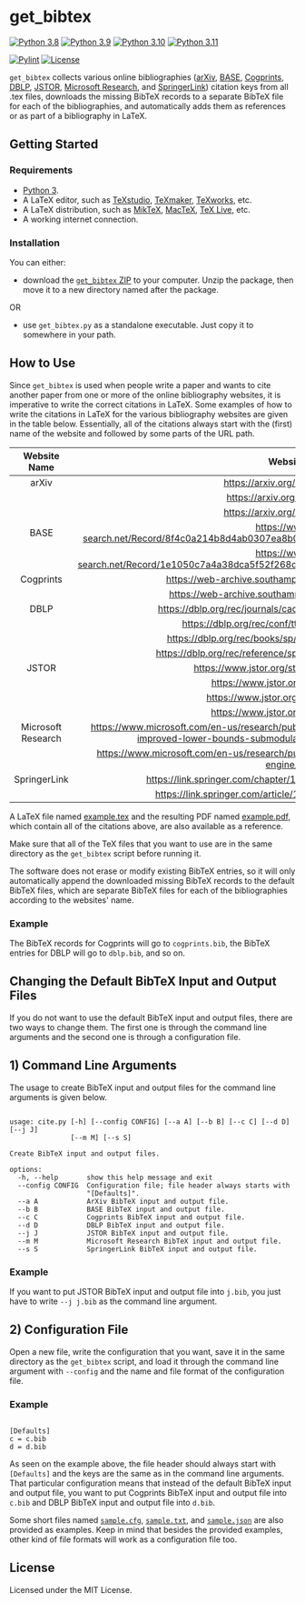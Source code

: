 # get_bibtex

[![Python 3.8](https://img.shields.io/badge/Python-3.8-blue?&logo=Python&logoColor=white)](https://www.python.org/)
[![Python 3.9](https://img.shields.io/badge/Python-3.9-blue?&logo=Python&logoColor=white)](https://www.python.org/)
[![Python 3.10](https://img.shields.io/badge/Python-3.10-blue?&logo=Python&logoColor=white)](https://www.python.org/)
[![Python 3.11](https://img.shields.io/badge/Python-3.11-blue?&logo=Python&logoColor=white)](https://www.python.org/)

[![Pylint](https://img.shields.io/github/actions/workflow/status/gretaisafantasy/get_bibtex/pylint.yml?branch=main)](https://github.com/gretaisafantasy/get_bibtex/actions/workflows/pylint.yml)
[![License](https://img.shields.io/badge/license-MIT-_red.svg)](https://opensource.org/licenses/MIT)

`get_bibtex` collects various online bibliographies ([arXiv](https://arxiv.org/), [BASE](https://www.base-search.net/), [Cogprints](https://web-archive.southampton.ac.uk/cogprints.org/), [DBLP](https://dblp.org/), [JSTOR](https://www.jstor.org/), [Microsoft Research](https://www.microsoft.com/en-us/research/), and [SpringerLink](https://link.springer.com/)) citation keys from all .tex files, downloads the missing BibTeX records to a separate BibTeX file for each of the bibliographies, and automatically adds them as references or as part of a bibliography in LaTeX.

## Getting Started

### Requirements
- [Python 3](https://www.python.org/downloads/).
- A LaTeX editor, such as [TeXstudio](https://www.texstudio.org/), [TeXmaker](https://www.xm1math.net/texmaker/), [TeXworks](https://www.tug.org/texworks/), etc.
- A LaTeX distribution, such as [MikTeX](https://miktex.org/), [MacTeX](https://www.tug.org/mactex/), [TeX Live](https://www.tug.org/texlive/), etc.
- A working internet connection.

### Installation

You can either: 
- download the [`get_bibtex` ZIP](https://github.com/gretaisafantasy/get_bibtex/archive/refs/heads/main.zip) to your computer. Unzip the package, then move it to a new directory named after the package.

OR

- use `get_bibtex.py` as a standalone executable. Just copy it to somewhere in your path.

## How to Use

Since `get_bibtex` is used when people write a paper and wants to cite another paper from one or more of the online bibliography websites, it is imperative to write the correct citations in LaTeX. Some examples of how to write the citations in LaTeX for the various bibliography websites are given in the table below. Essentially, all of the citations always start with the (first) name of the website and followed by some parts of the URL path.

| Website Name  | Website URL | Citation |
| :---: | :---: | :--- |
| arXiv | https://arxiv.org/abs/2212.04173 | \cite{Arxiv:2212.04173} |
| | https://arxiv.org/abs/0801.0003 | \cite{Arxiv:0801.0003} |
| | https://arxiv.org/abs/2207.00004 | \cite{Arxiv:2207.00004} |
| BASE | https://www.base-search.net/Record/8f4c0a214b8d4ab0307ea8b0587c9d11fe28eaba0fb27fb35af4c6f9abf8aa31 | \cite{BASE:8f4c0a214b8d4ab0307ea8b0587c9d11fe28eaba0fb27fb35af4c6f9abf8aa31} |
| | https://www.base-search.net/Record/1e1050c7a4a38dca5f52f268d442b9484fd6ceae82acda0374408c6ed6c35b25 | \cite{BASE:1e1050c7a4a38dca5f52f268d442b9484fd6ceae82acda0374408c6ed6c35b25} |
| Cogprints | https://web-archive.southampton.ac.uk/cogprints.org/7736/ | \cite{Cogprints:7336/BibTeX/cogprints-eprint-7336} |
| | https://web-archive.southampton.ac.uk/cogprints.org/120/ | \cite{Cogprints:120/BibTeX/cogprints-eprint-120} |
| DBLP | https://dblp.org/rec/journals/cacm/Dijkstra68a.html?view=bibtex | \cite{DBLP:journals/cacm/Dijkstra68a} |
| | https://dblp.org/rec/conf/ttss/2013.html?view=bibtex | \cite{DBLP:conf/ttss/2013} |
| | https://dblp.org/rec/books/sp/Baumann23.html?view=bibtex | \cite{DBLP:books/sp/Baumann23} |
| | https://dblp.org/rec/reference/sp/0007T0S022.html?view=bibtex | \cite{DBLP:reference/sp/0007T0S022} |
| JSTOR | https://www.jstor.org/stable/10.1363/4103115 | \cite{JSTOR:10.1363/4103115} |
| | https://www.jstor.org/stable/24873277 | \cite{JSTOR:24873277} |
| | https://www.jstor.org/stable/resrep25198 | \cite{JSTOR:resrep25198} |
| | https://www.jstor.org/stable/j.ctv3znzfk | \cite{JSTOR:j.ctv3znzfk} |
| Microsoft Research | https://www.microsoft.com/en-us/research/publication/approximability-budgeted-allocations-improved-lower-bounds-submodular-welfare-maximization-gap/bibtex/ | \cite{Microsoft:approximability-budgetedallocations-improvedlower-boundssubmodular-welfaremaximization-gap} |
| | https://www.microsoft.com/en-us/research/publication/citeseerx-ai-digital-library-search-engine/bibtex/ | \cite{Microsoft:citeseerxai-digital-library-searchengine} |
| SpringerLink | https://link.springer.com/chapter/10.1007/978-3-031-04749-7_32 | \cite{Springer:978-3-031-04749-7_32?format=bibtex&flavour=citation} |
| | https://link.springer.com/article/10.1007/s10115-022-01737-x | \cite{Springer:s10115-022-01737-x?format=bibtex&flavour=citation} |

A LaTeX file named [example.tex](https://github.com/gretaisafantasy/get_bibtex/blob/main/example.tex) and the resulting PDF named [example.pdf](https://github.com/gretaisafantasy/get_bibtex/blob/main/example.pdf), which contain all of the citations above, are also available as a reference. 

Make sure that all of the TeX files that you want to use are in the same directory as the `get_bibtex` script before running it.

The software does not erase or modify existing BibTeX entries, so it will only automatically append the downloaded missing BibTeX records to the default BibTeX files, which are separate BibTeX files for each of the bibliographies according to the websites' name.

### Example

The BibTeX records for Cogprints will go to `cogprints.bib`, the BibTeX entries for DBLP will go to `dblp.bib`, and so on.

## Changing the Default BibTeX Input and Output Files

If you do not want to use the default BibTeX input and output files, there are two ways to change them. The first one is through the command line arguments and the second one is through a configuration file.

## 1) Command Line Arguments

The usage to create BibTeX input and output files for the command line arguments is given below. 

```

usage: cite.py [-h] [--config CONFIG] [--a A] [--b B] [--c C] [--d D] [--j J]
               [--m M] [--s S]

Create BibTeX input and output files.

options:
  -h, --help       show this help message and exit
  --config CONFIG  Configuration file; file header always starts with
                   "[Defaults]".
  --a A            ArXiv BibTeX input and output file.
  --b B            BASE BibTeX input and output file.
  --c C            Cogprints BibTeX input and output file.
  --d D            DBLP BibTeX input and output file.
  --j J            JSTOR BibTeX input and output file.
  --m M            Microsoft Research BibTeX input and output file.
  --s S            SpringerLink BibTeX input and output file.

```

### Example

If you want to put JSTOR BibTeX input and output file into `j.bib`, you just have to write `--j j.bib` as the command line argument.

## 2) Configuration File

Open a new file, write the configuration that you want, save it in the same directory as the `get_bibtex` script, and load it through the command line argument with `--config` and the name and file format of the configuration file.

### Example

```

[Defaults]
c = c.bib
d = d.bib

```

As seen on the example above, the file header should always start with `[Defaults]` and the keys are the same as in the command line arguments. That particular configuration means that instead of the default BibTeX input and output file, you want to put Cogprints BibTeX input and output file into `c.bib` and DBLP BibTeX input and output file into `d.bib`.

Some short files named [`sample.cfg`](https://github.com/gretaisafantasy/get_bibtex/blob/main/sample.cfg), [`sample.txt`](https://github.com/gretaisafantasy/get_bibtex/blob/main/sample.txt), and [`sample.json`](https://github.com/gretaisafantasy/get_bibtex/blob/main/sample.json) are also provided as examples. Keep in mind that besides the provided examples, other kind of file formats will work as a configuration file too.

## License

Licensed under the MIT License.
